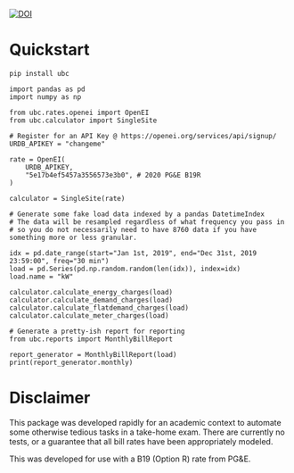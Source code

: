 [![DOI](https://zenodo.org/badge/254711772.svg)](https://zenodo.org/badge/latestdoi/254711772)

# Quickstart

```
pip install ubc
```

```
import pandas as pd
import numpy as np

from ubc.rates.openei import OpenEI
from ubc.calculator import SingleSite

# Register for an API Key @ https://openei.org/services/api/signup/
URDB_APIKEY = "changeme"

rate = OpenEI(
    URDB_APIKEY,
    "5e17b4ef5457a3556573e3b0", # 2020 PG&E B19R
)

calculator = SingleSite(rate)

# Generate some fake load data indexed by a pandas DatetimeIndex
# The data will be resampled regardless of what frequency you pass in
# so you do not necessarily need to have 8760 data if you have something more or less granular.

idx = pd.date_range(start="Jan 1st, 2019", end="Dec 31st, 2019 23:59:00", freq="30 min")
load = pd.Series(pd.np.random.random(len(idx)), index=idx)
load.name = "kW"

calculator.calculate_energy_charges(load)
calculator.calculate_demand_charges(load)
calculator.calculate_flatdemand_charges(load)
calculator.calculate_meter_charges(load)

# Generate a pretty-ish report for reporting
from ubc.reports import MonthlyBillReport

report_generator = MonthlyBillReport(load)
print(report_generator.monthly)
```

# Disclaimer

This package was developed rapidly for an academic context to automate some otherwise tedious tasks in a take-home exam.
There are currently no tests, or a guarantee that all bill rates have been appropriately modeled.

This was developed for use with a B19 (Option R) rate from PG&E.
